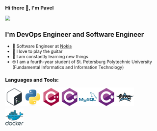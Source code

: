 ### Hi there 👋, I'm Pavel

![](https://komarev.com/ghpvc/?username=paveldat)

## I'm DevOps Engineer and Software Engineer
- 💼 Software Engineer at [Nokia](https://www.nokia.com/)
- 🎉 I love to play the guitar
- 🥅 I am constantly learning new things
- 🤓 I am a fourth-year student of St. Petersburg Polytechnic University (Fundamental Informatics and Information Technology)

### Languages and Tools:
<img align="left" alt="Bash" width="60px" src="https://github.com/paveldat/paveldat/blob/main/img/bash.svg" />
<img align="left" alt="Python" width="60px" src="https://github.com/paveldat/paveldat/blob/main/img/python.svg" />
<img align="left" alt="C++" width="60px" src="https://github.com/paveldat/paveldat/blob/main/img/c%2B%2B.svg" />
<img align="left" alt="C#" width="60px" src="https://github.com/paveldat/paveldat/blob/main/img/c%23.svg" />
<img align="left" alt="MySQL" width="60px" src="https://github.com/paveldat/paveldat/blob/main/img/mysql.svg" />
<img align="left" alt="C#" width="60px" src="https://github.com/paveldat/paveldat/blob/main/img/c%23.svg" />
<img align="left" alt="Groovy" width="60px" src="https://github.com/paveldat/paveldat/blob/main/img/groovy.svg" />

<br>
<br>
<br>
<br>

<img align="left" alt="Docker" width="60px" src="https://github.com/paveldat/paveldat/blob/main/img/docker.svg" />

[linkedin]: https://www.linkedin.com/in/pavel-dat-11699420b/
[instagram]: https://www.instagram.com/pasha_dats/
[vk]: https://vk.com/pashkadats